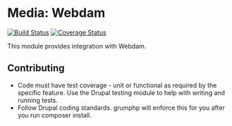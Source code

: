 # Media: Webdam

[![Build Status](https://travis-ci.org/mobomo/media_acquia_dam.svg?branch=8.x-1.x)](https://travis-ci.org/mobomo/media_acquia_dam)
[![Coverage Status](https://coveralls.io/repos/github/mobomo/media_acquia_dam/badge.svg?branch=8.x-1.x)](https://coveralls.io/github/mobomo/media_acquia_dam?branch=8.x-1.x)

This module provides integration with Webdam.

## Contributing

* Code must have test coverage - unit or functional as required by the specific feature. Use the Drupal testing module to help with writing and running tests.
* Follow Drupal coding standards. grumphp will enforce this for you after you run composer install.
